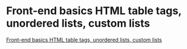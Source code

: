 # Front-end basics HTML table tags, unordered lists, custom lists
[Front-end basics HTML table tags, unordered lists, custom lists](https://aiwithcloud.com/2022/09/15/front_end_basics_html_table_tags_unordered_lists_custom_lists/)
